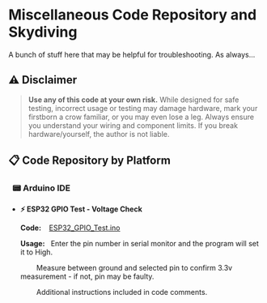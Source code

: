 # Miscellaneous Code Repository and Skydiving

A bunch of stuff here that may be helpful for troubleshooting.
As always...

## ⚠️ Disclaimer
> **Use any of this code at your own risk.** While designed for safe testing, incorrect usage or testing may damage hardware, mark your firstborn a crow familiar, or you may even lose a leg. Always ensure you understand your wiring and component limits. If you break hardware/yourself, the author is not liable.



## 📋 Code Repository by Platform

  ### &nbsp;&nbsp;📟 Arduino IDE
  
  - **⚡ ESP32 GPIO Test - Voltage Check**
    
    **Code:**&nbsp;&nbsp;&nbsp;&nbsp;[ESP32_GPIO_Test.ino](https://github.com/DisasterofPuppets/Miscellaneous-Code/blob/main/ESP32_GPIO_Test.ino)  
    
    **Usage:**&nbsp;&nbsp;&nbsp;Enter the pin number in serial monitor and the program will set it to High.
    
    &nbsp;&nbsp;&nbsp;&nbsp;&nbsp;&nbsp;&nbsp;&nbsp;Measure between ground and selected pin to confirm 3.3v measurement - if not, pin may be faulty.
    
    &nbsp;&nbsp;&nbsp;&nbsp;&nbsp;&nbsp;&nbsp;&nbsp;Additional instructions included in code comments.
